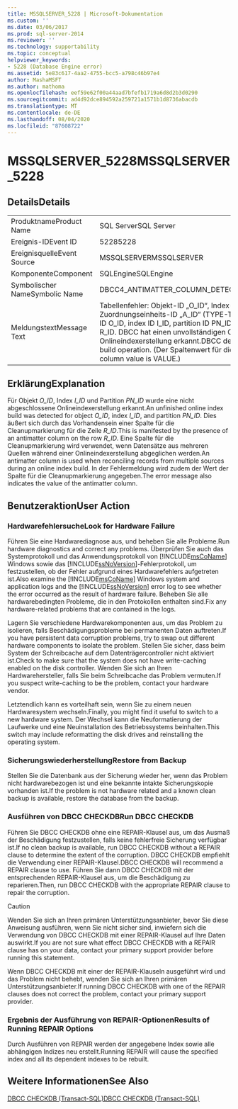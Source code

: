 ```yaml
---
title: MSSQLSERVER_5228 | Microsoft-Dokumentation
ms.custom: ''
ms.date: 03/06/2017
ms.prod: sql-server-2014
ms.reviewer: ''
ms.technology: supportability
ms.topic: conceptual
helpviewer_keywords:
- 5228 (Database Engine error)
ms.assetid: 5e83c617-4aa2-4755-bcc5-a798c46b97e4
author: MashaMSFT
ms.author: mathoma
ms.openlocfilehash: eef59e62f00a44aad7bfefb1719a6d8d2b3d0290
ms.sourcegitcommit: ad4d92dce894592a259721a1571b1d8736abacdb
ms.translationtype: MT
ms.contentlocale: de-DE
ms.lasthandoff: 08/04/2020
ms.locfileid: "87608722"
---
```

# <a name="mssqlserver_5228"></a><span data-ttu-id="09ee9-102">MSSQLSERVER_5228</span><span class="sxs-lookup"><span data-stu-id="09ee9-102">MSSQLSERVER_5228</span></span>
    
## <a name="details"></a><span data-ttu-id="09ee9-103">Details</span><span class="sxs-lookup"><span data-stu-id="09ee9-103">Details</span></span>  
  
|||  
|-|-|  
|<span data-ttu-id="09ee9-104">Produktname</span><span class="sxs-lookup"><span data-stu-id="09ee9-104">Product Name</span></span>|<span data-ttu-id="09ee9-105">SQL Server</span><span class="sxs-lookup"><span data-stu-id="09ee9-105">SQL Server</span></span>|  
|<span data-ttu-id="09ee9-106">Ereignis-ID</span><span class="sxs-lookup"><span data-stu-id="09ee9-106">Event ID</span></span>|<span data-ttu-id="09ee9-107">5228</span><span class="sxs-lookup"><span data-stu-id="09ee9-107">5228</span></span>|  
|<span data-ttu-id="09ee9-108">Ereignisquelle</span><span class="sxs-lookup"><span data-stu-id="09ee9-108">Event Source</span></span>|<span data-ttu-id="09ee9-109">MSSQLSERVER</span><span class="sxs-lookup"><span data-stu-id="09ee9-109">MSSQLSERVER</span></span>|  
|<span data-ttu-id="09ee9-110">Komponente</span><span class="sxs-lookup"><span data-stu-id="09ee9-110">Component</span></span>|<span data-ttu-id="09ee9-111">SQLEngine</span><span class="sxs-lookup"><span data-stu-id="09ee9-111">SQLEngine</span></span>|  
|<span data-ttu-id="09ee9-112">Symbolischer Name</span><span class="sxs-lookup"><span data-stu-id="09ee9-112">Symbolic Name</span></span>|<span data-ttu-id="09ee9-113">DBCC4_ANTIMATTER_COLUMN_DETECTED</span><span class="sxs-lookup"><span data-stu-id="09ee9-113">DBCC4_ANTIMATTER_COLUMN_DETECTED</span></span>|  
|<span data-ttu-id="09ee9-114">Meldungstext</span><span class="sxs-lookup"><span data-stu-id="09ee9-114">Message Text</span></span>|<span data-ttu-id="09ee9-115">Tabellenfehler: Objekt-ID „O_ID“, Index-ID „I_ID“, Partitions-ID „PN_ID“, Zuordnungseinheits-ID „A_ID“ (TYPE-Typ), Seite „P_ID“, Zeile „R_ID“.</span><span class="sxs-lookup"><span data-stu-id="09ee9-115">Table error: Object ID O_ID, index ID I_ID, partition ID PN_ID, alloc unit ID A_ID (type TYPE), page PG_ID, row R_ID.</span></span> <span data-ttu-id="09ee9-116">DBCC hat einen unvollständigen Cleanup bei einem Vorgang zur Onlineindexerstellung erkannt.</span><span class="sxs-lookup"><span data-stu-id="09ee9-116">DBCC detected incomplete cleanup from an online index build operation.</span></span> <span data-ttu-id="09ee9-117">(Der Spaltenwert für die Cleanupmarkierung lautet VALUE.)</span><span class="sxs-lookup"><span data-stu-id="09ee9-117">(Antimatter column value is VALUE.)</span></span>|  
  
## <a name="explanation"></a><span data-ttu-id="09ee9-118">Erklärung</span><span class="sxs-lookup"><span data-stu-id="09ee9-118">Explanation</span></span>  
 <span data-ttu-id="09ee9-119">Für Objekt *O_ID*, Index *I_ID* und Partition *PN_ID* wurde eine nicht abgeschlossene Onlineindexerstellung erkannt.</span><span class="sxs-lookup"><span data-stu-id="09ee9-119">An unfinished online index build was detected for object *O_ID*, index *I_ID*, and partition *PN_ID*.</span></span> <span data-ttu-id="09ee9-120">Dies äußert sich durch das Vorhandensein einer Spalte für die Cleanupmarkierung für die Zeile *R_ID*.</span><span class="sxs-lookup"><span data-stu-id="09ee9-120">This is manifested by the presence of an antimatter column on the row *R_ID*.</span></span> <span data-ttu-id="09ee9-121">Eine Spalte für die Cleanupmarkierung wird verwendet, wenn Datensätze aus mehreren Quellen während einer Onlineindexerstellung abgeglichen werden.</span><span class="sxs-lookup"><span data-stu-id="09ee9-121">An antimatter column is used when reconciling records from multiple sources during an online index build.</span></span> <span data-ttu-id="09ee9-122">In der Fehlermeldung wird zudem der Wert der Spalte für die Cleanupmarkierung angegeben.</span><span class="sxs-lookup"><span data-stu-id="09ee9-122">The error message also indicates the value of the antimatter column.</span></span>  
  
## <a name="user-action"></a><span data-ttu-id="09ee9-123">Benutzeraktion</span><span class="sxs-lookup"><span data-stu-id="09ee9-123">User Action</span></span>  
  
### <a name="look-for-hardware-failure"></a><span data-ttu-id="09ee9-124">Hardwarefehlersuche</span><span class="sxs-lookup"><span data-stu-id="09ee9-124">Look for Hardware Failure</span></span>  
 <span data-ttu-id="09ee9-125">Führen Sie eine Hardwarediagnose aus, und beheben Sie alle Probleme.</span><span class="sxs-lookup"><span data-stu-id="09ee9-125">Run hardware diagnostics and correct any problems.</span></span> <span data-ttu-id="09ee9-126">Überprüfen Sie auch das Systemprotokoll und das Anwendungsprotokoll von [!INCLUDE[msCoName](../../includes/msconame-md.md)] Windows sowie das [!INCLUDE[ssNoVersion](../../includes/ssnoversion-md.md)]-Fehlerprotokoll, um festzustellen, ob der Fehler aufgrund eines Hardwarefehlers aufgetreten ist.</span><span class="sxs-lookup"><span data-stu-id="09ee9-126">Also examine the [!INCLUDE[msCoName](../../includes/msconame-md.md)] Windows system and application logs and the [!INCLUDE[ssNoVersion](../../includes/ssnoversion-md.md)] error log to see whether the error occurred as the result of hardware failure.</span></span> <span data-ttu-id="09ee9-127">Beheben Sie alle hardwarebedingten Probleme, die in den Protokollen enthalten sind.</span><span class="sxs-lookup"><span data-stu-id="09ee9-127">Fix any hardware-related problems that are contained in the logs.</span></span>  
  
 <span data-ttu-id="09ee9-128">Lagern Sie verschiedene Hardwarekomponenten aus, um das Problem zu isolieren, falls Beschädigungsprobleme bei permanenten Daten auftreten.</span><span class="sxs-lookup"><span data-stu-id="09ee9-128">If you have persistent data corruption problems, try to swap out different hardware components to isolate the problem.</span></span> <span data-ttu-id="09ee9-129">Stellen Sie sicher, dass beim System der Schreibcache auf dem Datenträgercontroller nicht aktiviert ist.</span><span class="sxs-lookup"><span data-stu-id="09ee9-129">Check to make sure that the system does not have write-caching enabled on the disk controller.</span></span> <span data-ttu-id="09ee9-130">Wenden Sie sich an Ihren Hardwarehersteller, falls Sie beim Schreibcache das Problem vermuten.</span><span class="sxs-lookup"><span data-stu-id="09ee9-130">If you suspect write-caching to be the problem, contact your hardware vendor.</span></span>  
  
 <span data-ttu-id="09ee9-131">Letztendlich kann es vorteilhaft sein, wenn Sie zu einem neuen Hardwaresystem wechseln.</span><span class="sxs-lookup"><span data-stu-id="09ee9-131">Finally, you might find it useful to switch to a new hardware system.</span></span> <span data-ttu-id="09ee9-132">Der Wechsel kann die Neuformatierung der Laufwerke und eine Neuinstallation des Betriebssystems beinhalten.</span><span class="sxs-lookup"><span data-stu-id="09ee9-132">This switch may include reformatting the disk drives and reinstalling the operating system.</span></span>  
  
### <a name="restore-from-backup"></a><span data-ttu-id="09ee9-133">Sicherungswiederherstellung</span><span class="sxs-lookup"><span data-stu-id="09ee9-133">Restore from Backup</span></span>  
 <span data-ttu-id="09ee9-134">Stellen Sie die Datenbank aus der Sicherung wieder her, wenn das Problem nicht hardwarebezogen ist und eine bekannte intakte Sicherungskopie vorhanden ist.</span><span class="sxs-lookup"><span data-stu-id="09ee9-134">If the problem is not hardware related and a known clean backup is available, restore the database from the backup.</span></span>  
  
### <a name="run-dbcc-checkdb"></a><span data-ttu-id="09ee9-135">Ausführen von DBCC CHECKDB</span><span class="sxs-lookup"><span data-stu-id="09ee9-135">Run DBCC CHECKDB</span></span>  
 <span data-ttu-id="09ee9-136">Führen Sie DBCC CHECKDB ohne eine REPAIR-Klausel aus, um das Ausmaß der Beschädigung festzustellen, falls keine fehlerfreie Sicherung verfügbar ist.</span><span class="sxs-lookup"><span data-stu-id="09ee9-136">If no clean backup is available, run DBCC CHECKDB without a REPAIR clause to determine the extent of the corruption.</span></span> <span data-ttu-id="09ee9-137">DBCC CHECKDB empfiehlt die Verwendung einer REPAIR-Klausel.</span><span class="sxs-lookup"><span data-stu-id="09ee9-137">DBCC CHECKDB will recommend a REPAIR clause to use.</span></span> <span data-ttu-id="09ee9-138">Führen Sie dann DBCC CHECKDB mit der entsprechenden REPAIR-Klausel aus, um die Beschädigung zu reparieren.</span><span class="sxs-lookup"><span data-stu-id="09ee9-138">Then, run DBCC CHECKDB with the appropriate REPAIR clause to repair the corruption.</span></span>  
  
> [!CAUTION]  
>  <span data-ttu-id="09ee9-139">Wenden Sie sich an Ihren primären Unterstützungsanbieter, bevor Sie diese Anweisung ausführen, wenn Sie nicht sicher sind, inwiefern sich die Verwendung von DBCC CHECKDB mit einer REPAIR-Klausel auf Ihre Daten auswirkt.</span><span class="sxs-lookup"><span data-stu-id="09ee9-139">If you are not sure what effect DBCC CHECKDB with a REPAIR clause has on your data, contact your primary support provider before running this statement.</span></span>  
  
 <span data-ttu-id="09ee9-140">Wenn DBCC CHECKDB mit einer der REPAIR-Klauseln ausgeführt wird und das Problem nicht behebt, wenden Sie sich an Ihren primären Unterstützungsanbieter.</span><span class="sxs-lookup"><span data-stu-id="09ee9-140">If running DBCC CHECKDB with one of the REPAIR clauses does not correct the problem, contact your primary support provider.</span></span>  
  
### <a name="results-of-running-repair-options"></a><span data-ttu-id="09ee9-141">Ergebnis der Ausführung von REPAIR-Optionen</span><span class="sxs-lookup"><span data-stu-id="09ee9-141">Results of Running REPAIR Options</span></span>  
 <span data-ttu-id="09ee9-142">Durch Ausführen von REPAIR werden der angegebene Index sowie alle abhängigen Indizes neu erstellt.</span><span class="sxs-lookup"><span data-stu-id="09ee9-142">Running REPAIR will cause the specified index and all its dependent indexes to be rebuilt.</span></span>  
  
## <a name="see-also"></a><span data-ttu-id="09ee9-143">Weitere Informationen</span><span class="sxs-lookup"><span data-stu-id="09ee9-143">See Also</span></span>  
 [<span data-ttu-id="09ee9-144">DBCC CHECKDB &#40;Transact-SQL&#41;</span><span class="sxs-lookup"><span data-stu-id="09ee9-144">DBCC CHECKDB &#40;Transact-SQL&#41;</span></span>](/sql/t-sql/database-console-commands/dbcc-checkdb-transact-sql)  
  
  
